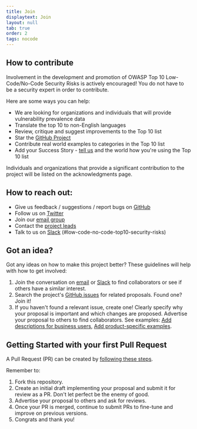 ```yaml
---
title: Join
displaytext: Join
layout: null
tab: true
order: 2
tags: nocode
---
```


## How to contribute

Involvement in the development and promotion of OWASP Top 10 Low-Code/No-Code Security Risks is actively encouraged!
You do not have to be a security expert in order to contribute. 

Here are some ways you can help:

- We are looking for organizations and individuals that will provide vulnerability prevalence data
- Translate the top 10 to non-English languages
- Review, critique and suggest improvements to the Top 10 list
- Star the [GitHub Project](https://github.com/OWASP/www-project-top-10-low-code-no-code-security-risks)
- Contribute real world examples to categories in the Top 10 list
- Add your Success Story - [tell us](mailto:michael.bargury@owasp.org) and the world how you're using the Top 10 list

Individuals and organizations that provide a significant contribution to the project will be listed on the acknowledgments page.

## How to reach out:

- Give us feedback / suggestions / report bugs on [GitHub](https://github.com/OWASP/www-project-top-10-low-code-no-code-security-risks)
- Follow us on [Twitter](https://twitter.com/OWASPNoCode)
- Join our [email group](https://groups.google.com/g/owasp-no-code-low-code)
- Contact the [project leads](mailto:michael.bargury@owasp.org)
- Talk to us on [Slack](https://owasp.slack.com/archives/C02C6RU6G10) (#low-code-no-code-top10-security-risks)

## Got an idea?

Got any ideas on how to make this project better? These guidelines will help with how to get involved:

1. Join the conversation on [email](https://groups.google.com/g/owasp-no-code-low-code) or [Slack](https://owasp.slack.com/archives/C02C6RU6G10) to find collaborators or see if others have a similar interest.
2. Search the project's [GitHub issues](https://github.com/OWASP/www-project-top-10-low-code-no-code-security-risks/issues) for related proposals. Found one? Join it!
3. If you haven't found a relevant issue, create one! Clearly specify why your proposal is important and which changes are proposed. Advertise your proposal to others to find collaborators. See examples: [Add descriptions for business users](https://github.com/OWASP/www-project-top-10-low-code-no-code-security-risks/issues/48), [Add product-specific examples](https://github.com/OWASP/www-project-top-10-low-code-no-code-security-risks/issues/49).

## Getting Started with your first Pull Request

A Pull Request (PR) can be created by [following these steps](https://docs.github.com/en/pull-requests/collaborating-with-pull-requests/proposing-changes-to-your-work-with-pull-requests/creating-a-pull-request-from-a-fork).

Remember to:

1. Fork this repository.
2. Create an initial draft implementing your proposal and submit it for review as a PR. Don't let perfect be the enemy of good.
3. Advertise your proposal to others and ask for reviews.
4. Once your PR is merged, continue to submit PRs to fine-tune and improve on previous versions.
5. Congrats and thank you!
